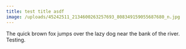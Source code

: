 ```yaml
---
title: test title asdf
image: /uploads/45242511_2134600263257693_808349159055687680_n.jpg
---
```

The quick brown fox jumps over the lazy dog near the bank of the river. Testing.
